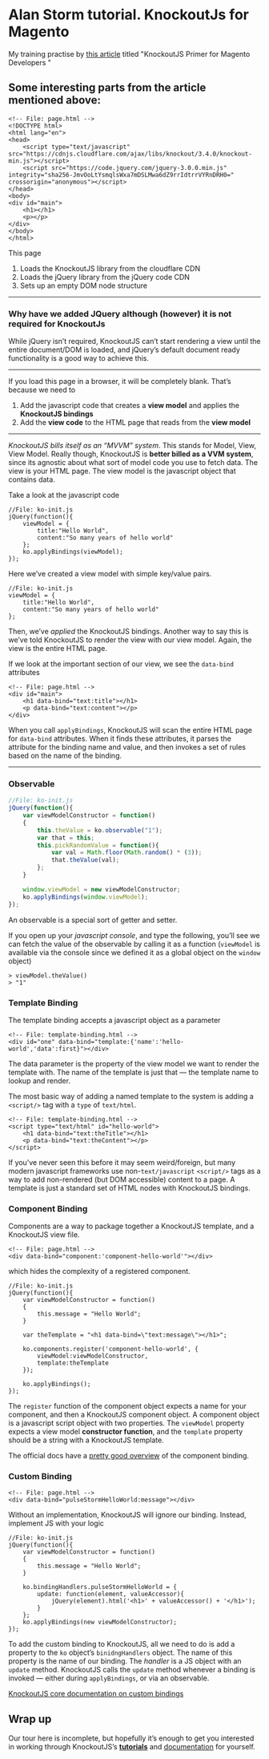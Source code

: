 # Alan Storm tutorial. KnockoutJs for Magento
My training practise by [this article](https://alanstorm.com/knockoutjs_primer_for_magento_developers/)
titled "KnockoutJS Primer for Magento Developers
"

## Some interesting parts from the article mentioned above:

```
<!-- File: page.html -->  
<!DOCTYPE html>
<html lang="en">
<head>
    <script type="text/javascript" src="https://cdnjs.cloudflare.com/ajax/libs/knockout/3.4.0/knockout-min.js"></script>
    <script src="https://code.jquery.com/jquery-3.0.0.min.js" integrity="sha256-JmvOoLtYsmqlsWxa7mDSLMwa6dZ9rrIdtrrVYRnDRH0=" crossorigin="anonymous"></script>    
</head>
<body>
<div id="main">
    <h1></h1>
    <p></p>
</div>
</body>
</html>
```

This page
1.  Loads the KnockoutJS library from the cloudflare CDN
2.  Loads the jQuery library from the jQuery code CDN
3.  Sets up an empty DOM node structure

---
### Why have we added JQuery although (however) it is not required for KnockoutJs
While jQuery isn’t required, KnockoutJS can’t start rendering a view until the entire document/DOM is loaded, and jQuery’s default document ready functionality is a good way to achieve this.

---
If you load this page in a browser, it will be completely blank. That’s because we need to
1.  Add the javascript code that creates a **view model** and applies the **KnockoutJS bindings**
2.  Add the **view code** to the HTML page that reads from the **view model**

---
*KnockoutJS bills itself as an “MVVM” system*. This stands for Model, View, View Model. Really though, KnockoutJS is **better billed as a VVM system**, since its agnostic about what sort of model code you use to fetch data.
The view is your HTML page. The view model is the javascript object that contains data.

Take a look at the javascript code
```
//File: ko-init.js
jQuery(function(){
    viewModel = {
        title:"Hello World",
        content:"So many years of hello world"
    }; 
    ko.applyBindings(viewModel);
});
```
Here we’ve created a view model with simple key/value pairs.

```
//File: ko-init.js
viewModel = {
    title:"Hello World",
    content:"So many years of hello world"
}; 
```

Then, we’ve _applied_ the KnockoutJS bindings. Another way to say this is we’ve told KnockoutJS to render the view with our view model. Again, the view is the entire HTML page.

If we look at the important section of our view, we see the `data-bind` attributes

```
<!-- File: page.html -->  
<div id="main">
    <h1 data-bind="text:title"></h1>
    <p data-bind="text:content"></p>
</div>
```

When you call `applyBindings`, KnockoutJS will scan the entire HTML page for `data-bind` attributes. When it finds these attributes, it parses the attribute for the binding name and value, and then invokes a set of rules based on the name of the binding.

---
### Observable
```js
//File: ko-init.js
jQuery(function(){
    var viewModelConstructor = function()
    {   
        this.theValue = ko.observable("1");
        var that = this;
        this.pickRandomValue = function(){
            var val = Math.floor(Math.random() * (3));
            that.theValue(val);
        };
    }

    window.viewModel = new viewModelConstructor;
    ko.applyBindings(window.viewModel); 
}); 
```
An observable is a special sort of getter and setter.


If you open up your *javascript console*, and type the following, you’ll see we can fetch the value of the observable by calling it as a function (`viewModel` is available via the console since we defined it as a global object on the `window` object)

```
> viewModel.theValue()    
> "1"
```

### Template Binding
The template binding accepts a javascript object as a parameter

```
<!-- File: template-binding.html --> 
<div id="one" data-bind="template:{'name':'hello-world','data':first}"></div>
```

The data parameter is the property of the view model we want to render the template with. The name of the template is just that — the template name to lookup and render.

The most basic way of adding a named template to the system is adding a `<script/>` tag with a `type` of `text/html`.

```
<!-- File: template-binding.html --> 
<script type="text/html" id="hello-world">
    <h1 data-bind="text:theTitle"></h1>
    <p data-bind="text:theContent"></p>
</script>   
```

If you’ve never seen this before it may seem weird/foreign, but many modern javascript frameworks use non-`text/javascript` `<script/>` tags as a way to add non-rendered (but DOM accessible) content to a page. A template is just a standard set of HTML nodes with KnockoutJS bindings.

### Component Binding
Components are a way to package together a KnockoutJS template, and a KnockoutJS view file.

```
<!-- File: page.html -->      
<div data-bind="component:'component-hello-world'"></div>
```

which hides the complexity of a registered component.

```
//File: ko-init.js
jQuery(function(){    
    var viewModelConstructor = function()
    {   
        this.message = "Hello World";
    }  

    var theTemplate = "<h1 data-bind=\"text:message\"></h1>";    

    ko.components.register('component-hello-world', {
        viewModel:viewModelConstructor,
        template:theTemplate
    });    

    ko.applyBindings();        
});
```

The `register` function of the component object expects a name for your component, and then a KnockoutJS component object. A component object is a javascript script object with two properties. The `viewModel` property expects a view model **constructor function**, and the `template` property should be a string with a KnockoutJS template.

The official docs have a [pretty good overview](http://knockoutjs.com/documentation/component-overview.html) of the component binding.

### Custom Binding

```
<!-- File: page.html -->  
<div data-bind="pulseStormHelloWorld:message"></div>
```

Without an implementation, KnockoutJS will ignore our binding. Instead, implement JS with your logic

```
//File: ko-init.js
jQuery(function(){    
    var viewModelConstructor = function()
    {   
        this.message = "Hello World";
    }  

    ko.bindingHandlers.pulseStormHelloWorld = {
        update: function(element, valueAccessor){
            jQuery(element).html('<h1>' + valueAccessor() + '</h1>');
        }
    };    
    ko.applyBindings(new viewModelConstructor);        
});
```

To add the custom binding to KnockoutJS, all we need to do is add a property to the `ko` object’s `binidngHandlers` object. The name of this property is the name of our binding. The _handler_ is a JS object with an `update` method. KnockoutJS calls the `update` method whenever a binding is invoked — either during `applyBindings`, or via an observable.

[KnockoutJS core documentation on custom bindings](http://learn.knockoutjs.com/#/?tutorial=custombindings)

## Wrap up
Our tour here is incomplete, but hopefully it’s enough to get you interested in working through KnockoutJS’s [**tutorials**](http://learn.knockoutjs.com/) and [documentation](http://knockoutjs.com/documentation/introduction.html) for yourself.
